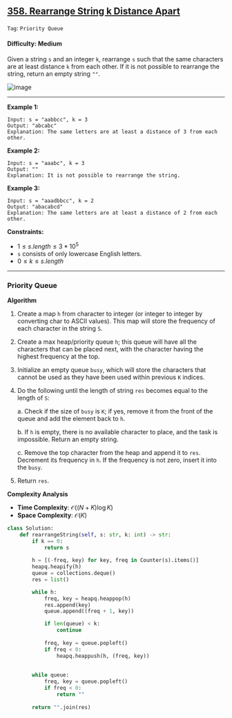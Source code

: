 ## [358. Rearrange String k Distance Apart](https://leetcode.com/problems/rearrange-string-k-distance-apart/)

```Tag```: ```Priority Queue```

#### Difficulty: Medium

Given a string ```s``` and an integer ```k```, rearrange ```s``` such that the same characters are at least distance ```k``` from each other. If it is not possible to rearrange the string, return an empty string ```""```.

![image](https://github.com/quananhle/Python/assets/35042430/fe61a43d-6106-49e8-8e90-b8bf73eaf46a)

---

__Example 1:__
```
Input: s = "aabbcc", k = 3
Output: "abcabc"
Explanation: The same letters are at least a distance of 3 from each other.
```

__Example 2:__
```
Input: s = "aaabc", k = 3
Output: ""
Explanation: It is not possible to rearrange the string.
```

__Example 3:__
```
Input: s = "aaadbbcc", k = 2
Output: "abacabcd"
Explanation: The same letters are at least a distance of 2 from each other.
```

__Constraints:__

- $1 \le s.length \le 3 * 10^{5}$
- ```s``` consists of only lowercase English letters.
- $0 \le k \le s.length$

---

### Priority Queue

__Algorithm__

1. Create a map ```h``` from character to integer (or integer to integer by converting char to ASCII values). This map will store the frequency of each character in the string ```S```.
2. Create a max heap/priority queue ```h```; this queue will have all the characters that can be placed next, with the character having the highest frequency at the top.
3. Initialize an empty queue ```busy```, which will store the characters that cannot be used as they have been used within previous ```K``` indices.
4. Do the following until the length of string ```res``` becomes equal to the length of ```S```:

   a. Check if the size of ```busy``` is ```K```; if yes, remove it from the front of the queue and add the element back to ```h```.

   b. If ```h``` is empty, there is no available character to place, and the task is impossible. Return an empty string.

   c. Remove the top character from the heap and append it to ```res```. Decrement its frequency in ```h```. If the frequency is not zero, insert it into the ```busy```.

6. Return ```res```.

__Complexity Analysis__

- __Time Complexity__: $\mathcal{O}((N + K) \log K)$
- __Space Complexity__: $\mathcal{O}(K)$

```Python
class Solution:
    def rearrangeString(self, s: str, k: int) -> str:
        if k == 0:
            return s
        
        h = [(-freq, key) for key, freq in Counter(s).items()]
        heapq.heapify(h)
        queue = collections.deque()
        res = list()

        while h:
            freq, key = heapq.heappop(h)
            res.append(key)
            queue.append((freq + 1, key))

            if len(queue) < k:
                continue
            
            freq, key = queue.popleft()
            if freq < 0:
                heapq.heappush(h, (freq, key))
            
        
        while queue:
            freq, key = queue.popleft()
            if freq < 0:
                return ""
        
        return "".join(res)
```
